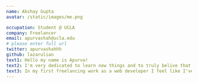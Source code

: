```yaml
---
name: Akshay Gupta
avatar: /static/images/me.png

occupation: Student @ UCLA
company: Freelancer
email: apurvashah@ucla.edu
# please enter full url
twitter: apurvashahhh
github: lazarulian
text1: Hello my name is Apurva!
text2: I'm very dedicated to learn new things and to truly belive that you should never stop learning. I enjoy creating different things, whether that be websites, application or anything in between.
text3: In my first freelancing work as a web developer I feel like I've been very lucky to experience a broad and diverse part of projects and tasks. I get to deal with everything from user feedback, design and to backend tests and improving parts of our daily operations.
---
```

